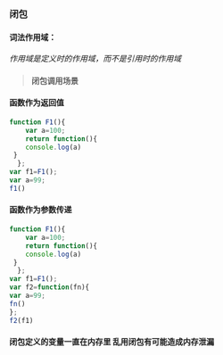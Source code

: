 ### 闭包

#### 词法作用域：
  *作用域是定义时的作用域，而不是引用时的作用域*
  
> #### 闭包调用场景

#### 函数作为返回值

```javascript
function F1(){
    var a=100;
    return function(){
    console.log(a)
 }
  };
var f1=F1();
var a=99;
f1()
```

#### 函数作为参数传递

```javascript
function F1(){
    var a=100;
    return function(){
    console.log(a)
 }
  };
var f1=F1();
var f2=function(fn){
var a=99;
fn()
};
f2(f1)
```

#### 闭包定义的变量一直在内存里 乱用闭包有可能造成内存泄漏


